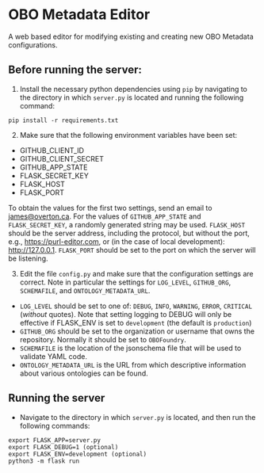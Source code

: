 # OBO Metadata Editor

A web based editor for modifying existing and creating new OBO Metadata configurations.

## Before running the server:

1. Install the necessary python dependencies using `pip` by navigating to the directory in which `server.py` is located and running the following command:
```
pip install -r requirements.txt
```

2. Make sure that the following environment variables have been set:

- GITHUB_CLIENT_ID
- GITHUB_CLIENT_SECRET
- GITHUB_APP_STATE
- FLASK_SECRET_KEY
- FLASK_HOST
- FLASK_PORT

To obtain the values for the first two settings, send an email to james@overton.ca. For the values of `GITHUB_APP_STATE` and `FLASK_SECRET_KEY`, a randomly generated string may be used. `FLASK_HOST` should be the server address, including the protocol, but without the port, e.g., https://purl-editor.com, or (in the case of local development): http://127.0.0.1. `FLASK_PORT` should be set to the port on which the server will be listening.

3. Edit the file `config.py` and make sure that the configuration settings are correct. Note in particular the settings for `LOG_LEVEL`, `GITHUB_ORG`, `SCHEMAFILE`, and `ONTOLOGY_METADATA_URL`.
- `LOG_LEVEL` should be set to one of: `DEBUG`, `INFO`, `WARNING`, `ERROR`, `CRITICAL` (_without_ quotes). Note that setting logging to DEBUG will only be effective if FLASK_ENV is set to `development` (the default is `production`)
- `GITHUB_ORG` should be set to the organization or username that owns the repository. Normally it should be set to `OBOFoundry`.
- `SCHEMAFILE` is the location of the jsonschema file that will be used to validate YAML code.
- `ONTOLOGY_METADATA_URL` is the URL from which descriptive information about various ontologies can be found.

## Running the server

- Navigate to the directory in which `server.py` is located, and then run the following commands:
```
export FLASK_APP=server.py
export FLASK_DEBUG=1 (optional)
export FLASK_ENV=development (optional)
python3 -m flask run
```
